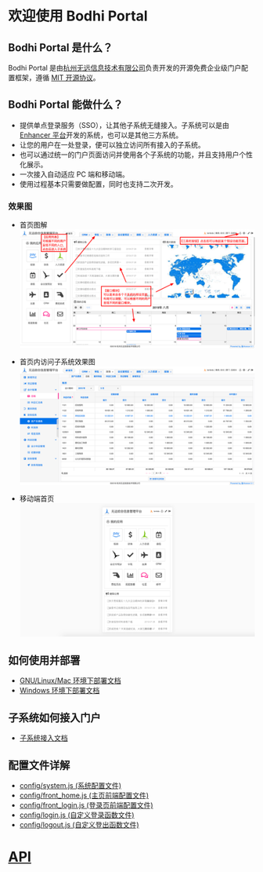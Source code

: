 # 欢迎使用 Bodhi Portal

## Bodhi Portal 是什么？
Bodhi Portal 是由[杭州无远信息技术有限公司](https://wuyuan.io)负责开发的开源免费企业级门户配置框架，遵循 [MIT 开源协议](https://mit-license.org)。

## Bodhi Portal 能做什么？
- 提供单点登录服务（SSO），让其他子系统无缝接入。子系统可以是由 [Enhancer 平台](https://wuyuan.io)开发的系统，也可以是其他三方系统。
- 让您的用户在一处登录，便可以独立访问所有接入的子系统。
- 也可以通过统一的门户页面访问并使用各个子系统的功能，并且支持用户个性化展示。
- 一次接入自动适应 PC 端和移动端。
- 使用过程基本只需要做配置，同时也支持二次开发。

### 效果图

- 首页图解
![首页图解](./docs/portal-11.png)

- 首页内访问子系统效果图
![首页内访问子系统效果图](./docs/portal-22.png)

- 移动端首页
![移动端首页](./docs/portal-33.png)

## 如何使用并部署
- [GNU/Linux/Mac 环境下部署文档](https://wuyuan.io/tutorials-portal)
- [Windows 环境下部署文档](https://wuyuan.io/tutorials-portal)

## 子系统如何接入门户
- [子系统接入文档](https://wuyuan.io/tutorials-portal)

## 配置文件详解

- [config/system.js (系统配置文件)](https://wuyuan.io/tutorials-portal)
- [config/front_home.js (主页前端配置文件)](https://wuyuan.io/tutorials-portal)
- [config/front_login.js (登录页前端配置文件)](https://wuyuan.io/tutorials-portal)
- [config/login.js (自定义登录函数文件)](https://wuyuan.io/tutorials-portal)
- [config/logout.js (自定义登出函数文件)](https://wuyuan.io/tutorials-portal)

# [API](https://wuyuan.io/tutorials-portal)



